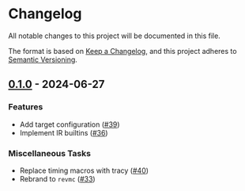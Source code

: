 # Changelog

All notable changes to this project will be documented in this file.

The format is based on [Keep a Changelog](https://keepachangelog.com/en/1.1.0/),
and this project adheres to [Semantic Versioning](https://semver.org/spec/v2.0.0.html).

## [0.1.0](https://github.com/paradigmxyz/revmc/releases/tag/v0.1.0) - 2024-06-27

### Features

- Add target configuration ([#39](https://github.com/paradigmxyz/revmc/issues/39))
- Implement IR builtins ([#36](https://github.com/paradigmxyz/revmc/issues/36))

### Miscellaneous Tasks

- Replace timing macros with tracy ([#40](https://github.com/paradigmxyz/revmc/issues/40))
- Rebrand to `revmc` ([#33](https://github.com/paradigmxyz/revmc/issues/33))

<!-- generated by git-cliff -->
